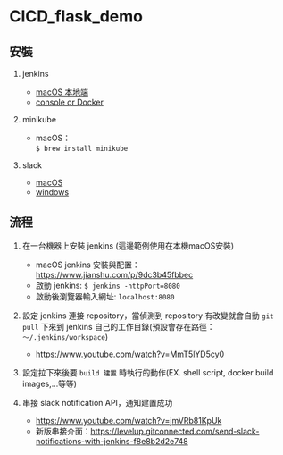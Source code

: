 # CICD_flask_demo

## 安裝
1. jenkins
    * [macOS 本地端](https://www.jianshu.com/p/9dc3b45fbbec)
    * [console or Docker](https://medium.com/@NorthBei/ci-1-在各平台上安裝jenkins-ea0f19cc0881)
  
2. minikube
    * macOS：<br>
    `$ brew install minikube`
  
3. slack
    * [macOS](https://slack.com/intl/en-tw/downloads/mac?geocode=en-tw)
    * [windows](https://slack.com/intl/en-tw/downloads/windows)

## 流程
1. 在一台機器上安裝 jenkins (這邊範例使用在本機macOS安裝)
    * macOS jenkins 安裝與配置：https://www.jianshu.com/p/9dc3b45fbbec
    * 啟動 jenkins: `$ jenkins -httpPort=8080`
    * 啟動後瀏覽器輸入網址: `localhost:8080`

2. 設定 jenkins 連接 repository，當偵測到 repository 有改變就會自動 `git pull` 下來到 jenkins 自己的工作目錄(預設會存在路徑： `～/.jenkins/workspace`)
    * https://www.youtube.com/watch?v=MmT5lYD5cy0

3. 設定拉下來後要 `build 建置` 時執行的動作(EX. shell script, docker build images,...等等)

4. 串接 slack notification API，通知建置成功
    * https://www.youtube.com/watch?v=jmVRb81KpUk
    * 新版串接介面：https://levelup.gitconnected.com/send-slack-notifications-with-jenkins-f8e8b2d2e748
